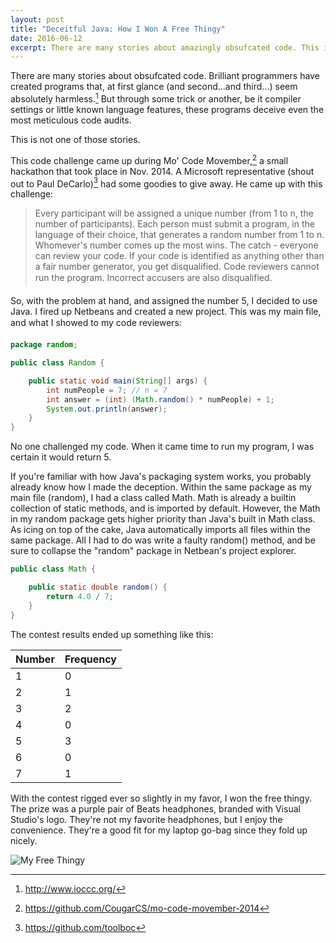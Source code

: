 ```yaml
---
layout: post
title: "Deceitful Java: How I Won A Free Thingy"
date: 2016-06-12
excerpt: There are many stories about amazingly obsufcated code. This is not one of them.
---
```


There are many stories about obsufcated code. Brilliant programmers have created programs that, at first glance (and second...and third...) seem absolutely harmless.[^1] But through some trick or another, be it compiler settings or little known language features, these programs deceive even the most meticulous code audits.

This is not one of those stories.

This code challenge came up during Mo' Code Movember,[^2] a small hackathon that took place in Nov. 2014. A Microsoft representative (shout out to Paul DeCarlo)[^3] had some goodies to give away. He came up with this challenge:

>Every participant will be assigned a unique number (from 1 to n, the number of participants). Each person must submit a program, in the language of their choice, that generates a random number from 1 to n. Whomever's number comes up the most wins. The catch - everyone can review your code. If your code is identified as anything other than a fair number generator, you get disqualified. Code reviewers cannot run the program. Incorrect accusers are also disqualified.

So, with the problem at hand, and assigned the number 5, I decided to use Java. I fired up Netbeans and created a new project. This was my main file, and what I showed to my code reviewers:

```java
package random;

public class Random {

    public static void main(String[] args) {
        int numPeople = 7; // n = 7
        int answer = (int) (Math.random() * numPeople) + 1;
        System.out.println(answer);
    }
}
```

No one challenged my code. When it came time to run my program, I was certain it would return 5.

If you're familiar with how Java's packaging system works, you probably already know how I made the deception. Within the same package as my main file (random), I had a class called Math. Math is already a builtin collection of static methods, and is imported by default. However, the Math in my random package gets higher priority than Java's built in Math class. As icing on top of the cake, Java automatically imports all files within the same package. All I had to do was write a faulty random() method, and be sure to collapse the "random" package in Netbean's project explorer.

```java
public class Math {

    public static double random() {
        return 4.0 / 7;
    }
}
```

The contest results ended up something like this:

| Number  |Frequency|
| ------- | ------- |
|    1    |    0    |
|    2    |    1    |
|    3    |    2    |
|    4    |    0    |
|    5    |    3    |
|    6    |    0    |
|    7    |    1    |

With the contest rigged ever so slightly in my favor, I won the free thingy. The prize was a purple pair of Beats headphones, branded with Visual Studio's logo. They're not my favorite headphones, but I enjoy the convenience. They're a good fit for my laptop go-bag since they fold up nicely.

![My Free Thingy](/images/beats-vs.jpg)

[^1]: <http://www.ioccc.org/>
[^2]: <https://github.com/CougarCS/mo-code-movember-2014>
[^3]: <https://github.com/toolboc>
